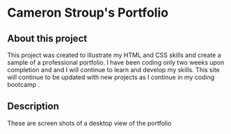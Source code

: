 # Cameron Stroup's Portfolio 
## About this project
This project was created to illustrate my HTML and CSS skills and create a sample of a professional portfolio. I have been coding only two weeks upon completion and and I will continue to learn and develop my skills. This site will continue to be updated  with  new projects as I continue in my coding bootcamp .
## Description 
These are screen shots of a desktop view of the portfolio 
